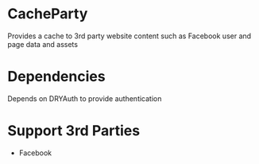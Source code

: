 # CacheParty

Provides a cache to 3rd party website content such as Facebook user and page data and assets

# Dependencies

Depends on DRYAuth to provide authentication


# Support 3rd Parties

- Facebook



